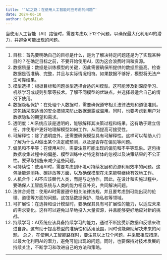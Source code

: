 ```yaml
---
title: '“AI之路：在使用人工智能时应考虑的问题”'
date: 2024-06-10
author: ByteAILab
---
```


当使用人工智能（AI）路径时，需要考虑以下12个问题，以确保最大化利用AI的潜力，并避免可能出现的问题。


---
1. 目标：首先要明确自己的目标是什么，是为了解决特定问题还是为了实现某种目的？在确定目标之前，不要开始使用AI，因为这会浪费时间和资源。
2. 数据质量：数据是训练模型的关键，因此需要确保所提供的数据质量高。检查数据是否准确、完整，并且与实际情况相符。如果数据不够好，模型将无法产生可靠结果。
3. 模型选择：根据目标和问题类型选择合适的AI模型。这可能涉及到深度学习、机器学习或规则引擎等技术。了解不同模型的优缺点，并选择最适合自己的情况下使用。
4. 数据隐私保护：在处理个人数据时，需要确保遵守相关法律法规和道德准则。这包括采取适当的安全措施来防止数据泄露或滥用。同时，也要考虑到用户对数据隐私的期望和需求。
5. 透明度：AI系统应该是透明的，能够解释其决策过程和结果。这有助于建立信任，并使用户更好地理解模型如何工作，从而提高可接受性。
6. 可解释性：除了透明度外，还需要确保模型具有可解释性。这样可以帮助人们了解为什么AI做出某个决定或预测，以及是否存在偏见等问题。
7. 偏见和不平等：在使用AI时，需要注意可能出现的偏见和不平等现象。这包括数据收集过程中的偏差、模型训练中对特定群体的忽视以及决策结果的不公正性。要采取措施来减少这些问题。
8. 可持续性：使用AI时，需要考虑到环境可持续发展和资源利用效率的问题。这包括能源消耗、碳排放等方面，以及确保模型在未来能够继续有效地工作。
9. 人机合作：AI不应该替代人类，而是与之协作。因此，在设计和实施过程中，要确保人工智能系统与人类的能力相互补充，共同解决问题。
10. 法律合规性：使用AI时需要遵守相关法律法规，并且要考虑到可能出现的伦理、道德等方面的问题。这包括数据保护、隐私权等领域。
11. 可扩展性：在选择和设计模型时，要确保其具有可扩展性的能力，以适应未来的需求变化。这样可以避免过早地投入大量资源，并且能够更好地应对新的挑战。
12. 持续学习：AI系统应该具备持续学习的能力，通过不断接受新数据和反馈来改进自身。这有助于提高模型的准确性和适用范围，同时也能帮助解决未来的问题。
总之，在使用人工智能路径时，要注意以上12个问题，并采取相应措施，以最大化利用AI的潜力，避免可能出现的问题。同时，也要保持对技术发展的持续关注，不断学习和改进自己的方法和策略。
---

